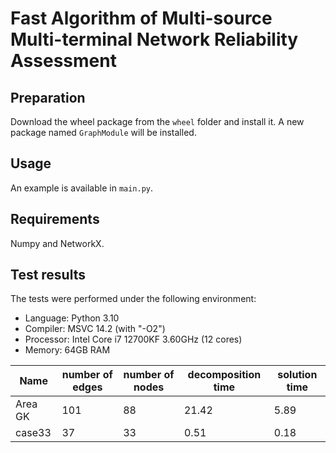 # Fast Algorithm of Multi-source Multi-terminal Network Reliability Assessment

## Preparation

Download the wheel package from the `wheel` folder and install it. A new package named `GraphModule` will be installed.

## Usage

An example is available in `main.py`.

## Requirements

Numpy and NetworkX.

## Test results

The tests were performed under the following environment:

- Language: Python 3.10
- Compiler: MSVC 14.2 (with "-O2")
- Processor: Intel Core i7 12700KF 3.60GHz (12 cores)
- Memory: 64GB RAM


|Name             | number of edges | number of nodes | decomposition time | solution time |
|-----------------|-----------------|-----------------|--------------------|---------------|
|   Area GK   |        101      |       88        |        21.42       |      5.89     |
|        case33   |       37        |       33        |        0.51        |      0.18     |

